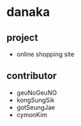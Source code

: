 # danaka

## project 
  - online shopping site

## contributor
  - geuNoGeuNO
  - kongSungSik
  - gotSeungJae
  - cymonKim

